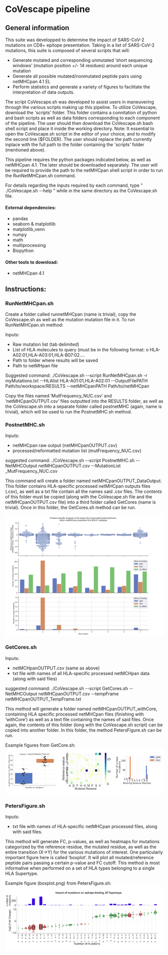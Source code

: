 # CoVescape pipeline

## General information


This suite was developped to determine the impact of SARS-CoV-2 mutations on CD8+ epitope presentation. Taking in a list of SARS-CoV-2 mutations, this suite is composed of several scripts that will:
-	Generate mutated and corresponding unmutated ‘short sequencing windows’ (mutation position +/- 14 residues) around each unique mutation
-	Generate all possible mutated/nonmutated peptide pairs using netMHCpan 4.1 EL
-	Perform statistics and generate a variety of figures to facilitate the interpretation of data outputs.

The script CoVescape.sh was developed to assist users in maneuvering through the various scripts making up this pipeline. To utilize CoVescape, download the 'scripts' folder. This folder contains a connitation of python and bash scripts as well as data folders corresponding to each component of the pipeline. The user should then download the CoVescape.sh bash shell script and place it inside the working directory. 
Note: It essential to open the CoVescape.sh script in the editor of your choice, and to modify the second line ($FOLDER). The user should replace the path currently inplace with the full path to the folder containing the 'scripts' folder (mentioned above). 

This pipeline requires the python packages indicated below, as well as netMHCpan 4.1. The later should be downloaded separately. The user will be required to provide the path to the netMHCpan shell script in order to run the RunNetMHCpan.sh command.

For details regarding the inputs required by each command, type " ./CoVescape.sh --help " while in the same directory as the CoVescape.sh file.


#### External dependencies:
-	pandas 
-	seaborn & matplotlib
-	matplotlib_venn
-	numpy
-	math
-	multiprocessing
-	Biopython


#### Other tools to download:
-	netMHCpan 4.1


## Instructions:
### RunNetMHCpan.sh

Create a folder called runnetMHCpan (name is trivial), copy the CoVescape.sh as well as the mutation mutation file in it. To run RunNetMHCpan.sh method:

Inputs: 
-	Raw mutation list (tab delimited)
-	List of HLA molecules to query (must be in the following format: 
o	HLA-A02:01,HLA-A03:01,HLA-B07:02….
-	Path to folder where results will be saved
-	Path to netMHpan file

Suggested command: 
./CoVescape.sh --script RunNetMHCpan.sh -r myMutations.txt --HLAlist HLA-A01:01,HLA-A02:01 --OutputFilePATH Path/to/workspace/RESULTS --netMHCpanPATH Path/to/netMHCpan

Copy the files named ‘MutFrequency_NUC.csv’ and ‘netMHCpanOUTPUT.csv’ files outputted into the RESULTS folder, as well as the CoVescape.sh into a separate folder called postnetMHC (again, name is trivial), which will be used to run the PostnetMHC.sh method.


### PostnetMHC.sh

Inputs:
-	netMHCpan raw output (netMHCpanOUTPUT.csv)
-	processed/reformatted mutation list (mutFrequency_NUC.csv)

suggested command: 
./CoVescape.sh --script PostnetMHC.sh --NetMHCOutput netMHCpanOUTPUT.csv --MutationList _MutFrequency_NUC.csv


This command will create a folder named netMHCpanOUTPUT_DataOutput. This folder contains HLA-specific processed netMHCpan outputs files (.csv), as well as a txt file contain all the names said .csv files. The contents of this folder must be copied (along with the CoVescape.sh file and the netMHCpanOUTPUT.csv file) into a third folder called GetCores (name is trivial). Once in this folder, the GetCores.sh method can be run.

![alt text](Images_readme/B54_MutPosition.png)

### GetCores.sh

Inputs:
-	netMCHpanOUTPUT.csv  (same as above)
-	txt file with names of all HLA-specific processed netMCHpan data (along with said files)

suggested command:
./CoVescape.sh --script GetCores.sh --NetMHCOutput netMHCpanOUTPUT.csv --tempFrame netMHCpanOUTPUT_TempFrame.txt

This method will generate a folder named netMHCpanOUTPUT_withCore, containing HLA specific processed netMHCpan files (finishing with ‘withCore’) as well as a text file containing the names of said files. Once again, the contents of this folder (long with the CoVescape.sh script) can be copied into another folder. In this folder, the method PetersFigure.sh can be run.

Example figures from GetCore.sh:
![alt text](Images_readme/Mutation_impact_on_B7_supertype_GetCore.png)

### PetersFigure.sh

Inputs:
-	txt file with names of HLA-specific netMHCpan processed files, along with said files.

This method will generate FC, p-values, as well as heatmaps for mutations categorized by the reference residue, the mutated residue, as well as the entire transition (X->Y) for the various mutations of interest. One particularly important figure here is called ‘boxplot’. It will plot all mutated/reference peptide pairs passing a certain p-value and FC cutoff. This method is most informative when performed on a set of HLA types belonging to a single HLA Supertype.

Example figure (boxplot.png) from PetersFigure.sh:
![alt text](Images_readme/B7_mutation_impact_epitopes_PetersFigure.png)

